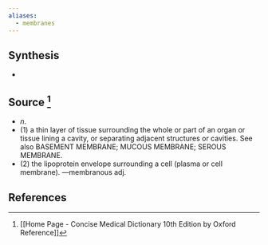 ```yaml
---
aliases:
  - membranes
---
```

## Synthesis
- 
## Source [^1]
- $n$. 
- (1) a thin layer of tissue surrounding the whole or part of an organ or tissue lining a cavity, or separating adjacent structures or cavities. See also BASEMENT MEMBRANE; MUCOUS MEMBRANE; SEROUS MEMBRANE. 
- (2) the lipoprotein envelope surrounding a cell (plasma or cell membrane). —membranous adj.
## References

[^1]: [[Home Page - Concise Medical Dictionary 10th Edition by Oxford Reference]]